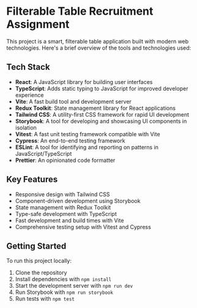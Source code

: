 # Filterable Table Recruitment Assignment

This project is a smart, filterable table application built with modern web technologies. Here's a brief overview of the tools and technologies used:

## Tech Stack

- **React**: A JavaScript library for building user interfaces
- **TypeScript**: Adds static typing to JavaScript for improved developer experience
- **Vite**: A fast build tool and development server
- **Redux Toolkit**: State management library for React applications
- **Tailwind CSS**: A utility-first CSS framework for rapid UI development
- **Storybook**: A tool for developing and showcasing UI components in isolation
- **Vitest**: A fast unit testing framework compatible with Vite
- **Cypress**: An end-to-end testing framework
- **ESLint**: A tool for identifying and reporting on patterns in JavaScript/TypeScript
- **Prettier**: An opinionated code formatter

## Key Features

- Responsive design with Tailwind CSS
- Component-driven development using Storybook
- State management with Redux Toolkit
- Type-safe development with TypeScript
- Fast development and build times with Vite
- Comprehensive testing setup with Vitest and Cypress

## Getting Started

To run this project locally:

1. Clone the repository
2. Install dependencies with `npm install`
3. Start the development server with `npm run dev`
4. Run Storybook with `npm run storybook`
5. Run tests with `npm test`
